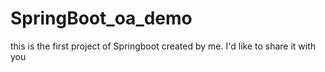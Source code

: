 # SpringBoot_oa_demo
this is the first project of Springboot created by me. I'd like to share it with you
